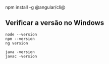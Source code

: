 npm install -g @angular/cli@<versao>











## Verificar a versão no Windows

```
node --version
npm --version
ng version
```


```
java -version
javac -version
```